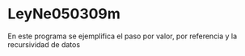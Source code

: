 # LeyNe050309m
En este programa se ejemplifica el paso por valor, por referencia y la recursividad de datos
